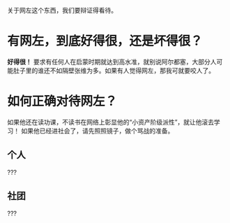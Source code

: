 关于网左这个东西，我们要辩证得看待。
# 有网左，到底好得很，还是坏得很？
**好得很！** 要求有任何人在启蒙时期就达到高水准，就别说阿尔都塞，大部分人可能肚子里的谁还不如隔壁张维为多。如果有人觉得网左，那我可就要咬人了。

# 如何正确对待网左？
如果他还在读功课，不读书在网络上彰显他的“小资产阶级派性”，就让他滚去学习！
如果他已经进社会了，请先照照镜子，做个骂战的准备。

## 个人
???
## 社团
???
